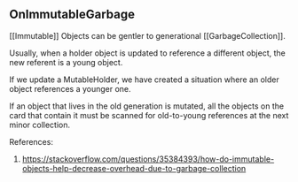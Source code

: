 ## OnImmutableGarbage

[[Immutable]] Objects can be gentler to generational [[GarbageCollection]].

Usually,  when a holder object is updated to reference a different object, the new referent is a young object.

If we update a MutableHolder, we have created a situation where an older object references a younger one.

If an object that lives in the old generation is mutated, all the objects on the card that contain it must be scanned for old-to-young references at the next minor collection.

References:

1. <https://stackoverflow.com/questions/35384393/how-do-immutable-objects-help-decrease-overhead-due-to-garbage-collection>
